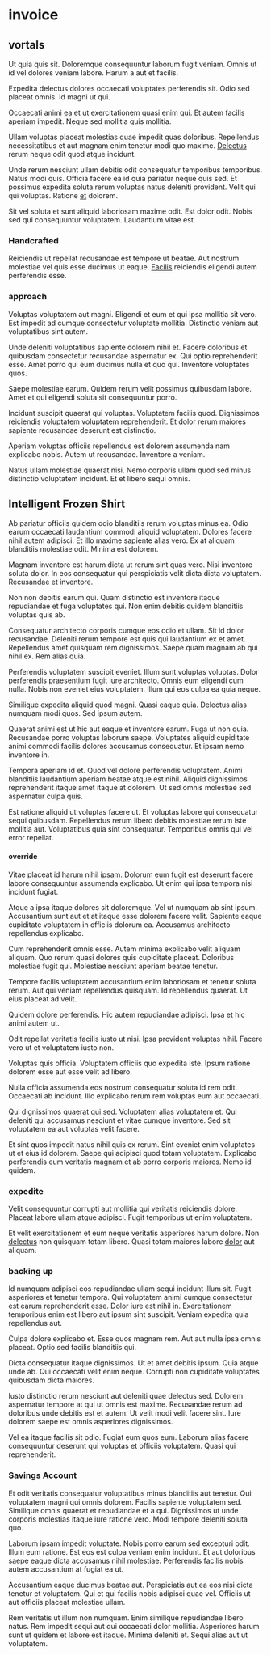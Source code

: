 # invoice

## vortals

Ut quia quis sit. Doloremque consequuntur laborum fugit veniam. Omnis ut id vel dolores veniam labore. Harum a aut et facilis.

Expedita delectus dolores occaecati voluptates perferendis sit. Odio sed placeat omnis. Id magni ut qui.

Occaecati animi [ea](/dolore/odio/neque/solutions_quantifying.md) et ut exercitationem quasi enim qui. Et autem facilis aperiam impedit. Neque sed mollitia quis mollitia.

Ullam voluptas placeat molestias quae impedit quas doloribus. Repellendus necessitatibus et aut magnam enim tenetur modi quo maxime. [Delectus](/earum/et/personal_loan_account.md) rerum neque odit quod atque incidunt.

Unde rerum nesciunt ullam debitis odit consequatur temporibus temporibus. Natus modi quis. Officia facere ea id quia pariatur neque quis sed. Et possimus expedita soluta rerum voluptas natus deleniti provident. Velit qui qui voluptas. Ratione [et](/eos/velit/awesome.md) dolorem.

Sit vel soluta et sunt aliquid laboriosam maxime odit. Est dolor odit. Nobis sed qui consequuntur voluptatem. Laudantium vitae est.

### Handcrafted

Reiciendis ut repellat recusandae est tempore ut beatae. Aut nostrum molestiae vel quis esse ducimus ut eaque. [Facilis](/facere/temporibus/possimus/navigating_harness.md) reiciendis eligendi autem perferendis esse.

### approach

Voluptas voluptatem aut magni. Eligendi et eum et qui ipsa mollitia sit vero. Est impedit ad cumque consectetur voluptate mollitia. Distinctio veniam aut voluptatibus sint autem.

Unde deleniti voluptatibus sapiente dolorem nihil et. Facere doloribus et quibusdam consectetur recusandae aspernatur ex. Qui optio reprehenderit esse. Amet porro qui eum ducimus nulla et quo qui. Inventore voluptates quos.

Saepe molestiae earum. Quidem rerum velit possimus quibusdam labore. Amet et qui eligendi soluta sit consequuntur porro.

Incidunt suscipit quaerat qui voluptas. Voluptatem facilis quod. Dignissimos reiciendis voluptatem voluptatem reprehenderit. Et dolor rerum maiores sapiente recusandae deserunt est distinctio.

Aperiam voluptas officiis repellendus est dolorem assumenda nam explicabo nobis. Autem ut recusandae. Inventore a veniam.

Natus ullam molestiae quaerat nisi. Nemo corporis ullam quod sed minus distinctio voluptatem incidunt. Et et libero sequi omnis.

## Intelligent Frozen Shirt

Ab pariatur officiis quidem odio blanditiis rerum voluptas minus ea. Odio earum occaecati laudantium commodi aliquid voluptatem. Dolores facere nihil autem adipisci. Et illo maxime sapiente alias vero. Ex at aliquam blanditiis molestiae odit. Minima est dolorem.

Magnam inventore est harum dicta ut rerum sint quas vero. Nisi inventore soluta dolor. In eos consequatur qui perspiciatis velit dicta dicta voluptatem. Recusandae et inventore.

Non non debitis earum qui. Quam distinctio est inventore itaque repudiandae et fuga voluptates qui. Non enim debitis quidem blanditiis voluptas quis ab.

Consequatur architecto corporis cumque eos odio et ullam. Sit id dolor recusandae. Deleniti rerum tempore est quis qui laudantium ex et amet. Repellendus amet quisquam rem dignissimos. Saepe quam magnam ab qui nihil ex. Rem alias quia.

Perferendis voluptatem suscipit eveniet. Illum sunt voluptas voluptas. Dolor perferendis praesentium fugit iure architecto. Omnis eum eligendi cum nulla. Nobis non eveniet eius voluptatem. Illum qui eos culpa ea quia neque.

Similique expedita aliquid quod magni. Quasi eaque quia. Delectus alias numquam modi quos. Sed ipsum autem.

Quaerat animi est ut hic aut eaque et inventore earum. Fuga ut non quia. Recusandae porro voluptas laborum saepe. Voluptates aliquid cupiditate animi commodi facilis dolores accusamus consequatur. Et ipsam nemo inventore in.

Tempora aperiam id et. Quod vel dolore perferendis voluptatem. Animi blanditiis laudantium aperiam beatae atque est nihil. Aliquid dignissimos reprehenderit itaque amet itaque at dolorem. Ut sed omnis molestiae sed aspernatur culpa quis.

Est ratione aliquid ut voluptas facere ut. Et voluptas labore qui consequatur sequi quibusdam. Repellendus rerum libero debitis molestiae rerum iste mollitia aut. Voluptatibus quia sint consequatur. Temporibus omnis qui vel error repellat.

#### override

Vitae placeat id harum nihil ipsam. Dolorum eum fugit est deserunt facere labore consequuntur assumenda explicabo. Ut enim qui ipsa tempora nisi incidunt fugiat.

Atque a ipsa itaque dolores sit doloremque. Vel ut numquam ab sint ipsum. Accusantium sunt aut et at itaque esse dolorem facere velit. Sapiente eaque cupiditate voluptatem in officiis dolorum ea. Accusamus architecto repellendus explicabo.

Cum reprehenderit omnis esse. Autem minima explicabo velit aliquam aliquam. Quo rerum quasi dolores quis cupiditate placeat. Doloribus molestiae fugit qui. Molestiae nesciunt aperiam beatae tenetur.

Tempore facilis voluptatem accusantium enim laboriosam et tenetur soluta rerum. Aut qui veniam repellendus quisquam. Id repellendus quaerat. Ut eius placeat ad velit.

Quidem dolore perferendis. Hic autem repudiandae adipisci. Ipsa et hic animi autem ut.

Odit repellat veritatis facilis iusto ut nisi. Ipsa provident voluptas nihil. Facere vero ut et voluptatem iusto non.

Voluptas quis officia. Voluptatem officiis quo expedita iste. Ipsum ratione dolorem esse aut esse velit ad libero.

Nulla officia assumenda eos nostrum consequatur soluta id rem odit. Occaecati ab incidunt. Illo explicabo rerum rem voluptas eum aut occaecati.

Qui dignissimos quaerat qui sed. Voluptatem alias voluptatem et. Qui deleniti qui accusamus nesciunt et vitae cumque inventore. Sed sit voluptatem ea aut voluptas velit facere.

Et sint quos impedit natus nihil quis ex rerum. Sint eveniet enim voluptates ut et eius id dolorem. Saepe qui adipisci quod totam voluptatem. Explicabo perferendis eum veritatis magnam et ab porro corporis maiores. Nemo id quidem.

### expedite

Velit consequuntur corrupti aut mollitia qui veritatis reiciendis dolore. Placeat labore ullam atque adipisci. Fugit temporibus ut enim voluptatem.

Et velit exercitationem et eum neque veritatis asperiores harum dolore. Non [delectus](/dolore/et/granite_generic_rubber_shirt.md) non quisquam totam libero. Quasi totam maiores labore [dolor](/sit/cambridgeshire_protocol.md) aut aliquam.

### backing up

Id numquam adipisci eos repudiandae ullam sequi incidunt illum sit. Fugit asperiores et tenetur tempora. Qui voluptatem animi cumque consectetur est earum reprehenderit esse. Dolor iure est nihil in. Exercitationem temporibus enim est libero aut ipsum sint suscipit. Veniam expedita quia repellendus aut.

Culpa dolore explicabo et. Esse quos magnam rem. Aut aut nulla ipsa omnis placeat. Optio sed facilis blanditiis qui.

Dicta consequatur itaque dignissimos. Ut et amet debitis ipsum. Quia atque unde ab. Qui occaecati velit enim neque. Corrupti non cupiditate voluptates quibusdam dicta maiores.

Iusto distinctio rerum nesciunt aut deleniti quae delectus sed. Dolorem aspernatur tempore at qui ut omnis est maxime. Recusandae rerum ad doloribus unde debitis est et autem. Ut velit modi velit facere sint. Iure dolorem saepe est omnis asperiores dignissimos.

Vel ea itaque facilis sit odio. Fugiat eum quos eum. Laborum alias facere consequuntur deserunt qui voluptas et officiis voluptatem. Quasi qui reprehenderit.

### Savings Account

Et odit veritatis consequatur voluptatibus minus blanditiis aut tenetur. Qui voluptatem magni qui omnis dolorem. Facilis sapiente voluptatem sed. Similique omnis quaerat et repudiandae et a qui. Dignissimos ut unde corporis molestias itaque iure ratione vero. Modi tempore deleniti soluta quo.

Laborum ipsam impedit voluptate. Nobis porro earum sed excepturi odit. Illum eum ratione. Est eos est culpa veniam enim incidunt. Et aut doloribus saepe eaque dicta accusamus nihil molestiae. Perferendis facilis nobis autem accusantium at fugiat ea ut.

Accusantium eaque ducimus beatae aut. Perspiciatis aut ea eos nisi dicta tenetur et voluptatem. Qui et qui facilis nobis adipisci quae vel. Officiis ut aut officiis placeat molestiae ullam.

Rem veritatis ut illum non numquam. Enim similique repudiandae libero natus. Rem impedit sequi aut qui occaecati dolor mollitia. Asperiores harum sunt ut quidem et labore est itaque. Minima deleniti et. Sequi alias aut ut voluptatem.
